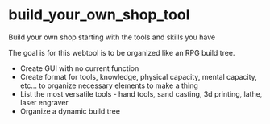 # build_your_own_shop_tool
Build your own shop starting with the tools and skills you have

The goal is for this webtool is to be organized like an RPG build tree.



- Create GUI with no current function
- Create format for tools, knowledge, physical capacity, mental capacity, etc... to organize necessary elements to make a thing
- List the most versatile tools - hand tools, sand casting, 3d printing, lathe, laser engraver
- Organize a dynamic build tree
